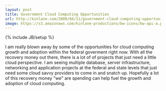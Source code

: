 ```yaml
---
layout: post
title: Government Cloud Computing Opportunities
url: http://kinlane.com/2009/04/11/government-cloud-computing-opportunities/
image: https://s3.amazonaws.com/kinlane-productions/bw-icons/bw-api-a.png
---
```

{% include JB/setup %}
I am really blown away by some of the opportunities for cloud computing growth and adoption within the federal goverment right now. With all the recovery money out there, there is a lot of of projects that just need a little cloud perspective.
I am seeing multiple database, server infrastructure, networking and application projects at the federal and state levels that just need some cloud savvy providers to come in and snatch up.
Hopefully a lot of this recovery money "we" are spending can help fuel the growth and adoption of cloud computing.
